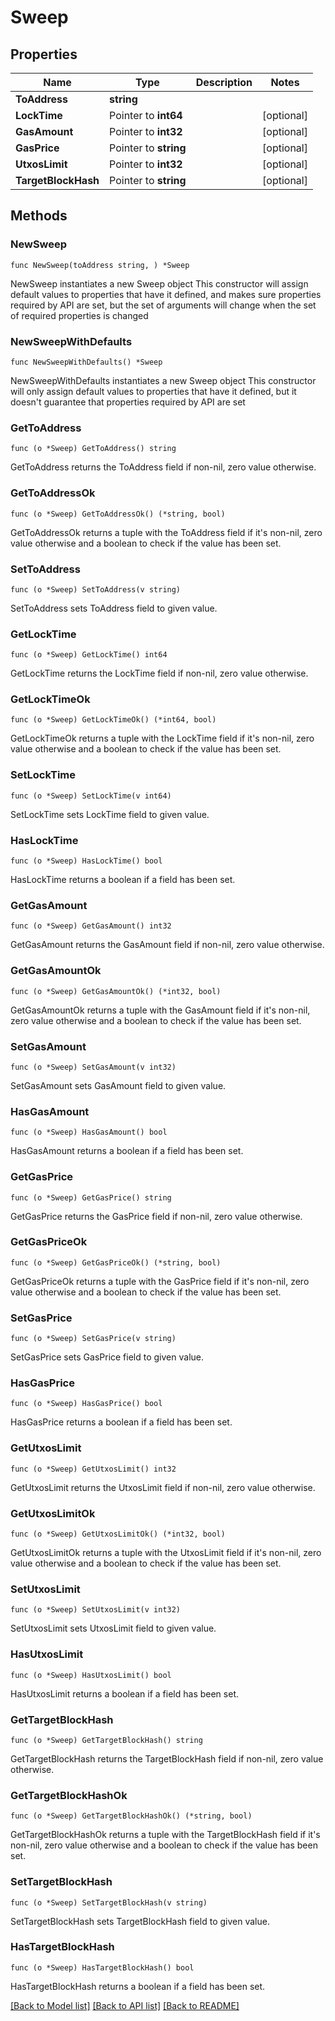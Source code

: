 # Sweep

## Properties

Name | Type | Description | Notes
------------ | ------------- | ------------- | -------------
**ToAddress** | **string** |  | 
**LockTime** | Pointer to **int64** |  | [optional] 
**GasAmount** | Pointer to **int32** |  | [optional] 
**GasPrice** | Pointer to **string** |  | [optional] 
**UtxosLimit** | Pointer to **int32** |  | [optional] 
**TargetBlockHash** | Pointer to **string** |  | [optional] 

## Methods

### NewSweep

`func NewSweep(toAddress string, ) *Sweep`

NewSweep instantiates a new Sweep object
This constructor will assign default values to properties that have it defined,
and makes sure properties required by API are set, but the set of arguments
will change when the set of required properties is changed

### NewSweepWithDefaults

`func NewSweepWithDefaults() *Sweep`

NewSweepWithDefaults instantiates a new Sweep object
This constructor will only assign default values to properties that have it defined,
but it doesn't guarantee that properties required by API are set

### GetToAddress

`func (o *Sweep) GetToAddress() string`

GetToAddress returns the ToAddress field if non-nil, zero value otherwise.

### GetToAddressOk

`func (o *Sweep) GetToAddressOk() (*string, bool)`

GetToAddressOk returns a tuple with the ToAddress field if it's non-nil, zero value otherwise
and a boolean to check if the value has been set.

### SetToAddress

`func (o *Sweep) SetToAddress(v string)`

SetToAddress sets ToAddress field to given value.


### GetLockTime

`func (o *Sweep) GetLockTime() int64`

GetLockTime returns the LockTime field if non-nil, zero value otherwise.

### GetLockTimeOk

`func (o *Sweep) GetLockTimeOk() (*int64, bool)`

GetLockTimeOk returns a tuple with the LockTime field if it's non-nil, zero value otherwise
and a boolean to check if the value has been set.

### SetLockTime

`func (o *Sweep) SetLockTime(v int64)`

SetLockTime sets LockTime field to given value.

### HasLockTime

`func (o *Sweep) HasLockTime() bool`

HasLockTime returns a boolean if a field has been set.

### GetGasAmount

`func (o *Sweep) GetGasAmount() int32`

GetGasAmount returns the GasAmount field if non-nil, zero value otherwise.

### GetGasAmountOk

`func (o *Sweep) GetGasAmountOk() (*int32, bool)`

GetGasAmountOk returns a tuple with the GasAmount field if it's non-nil, zero value otherwise
and a boolean to check if the value has been set.

### SetGasAmount

`func (o *Sweep) SetGasAmount(v int32)`

SetGasAmount sets GasAmount field to given value.

### HasGasAmount

`func (o *Sweep) HasGasAmount() bool`

HasGasAmount returns a boolean if a field has been set.

### GetGasPrice

`func (o *Sweep) GetGasPrice() string`

GetGasPrice returns the GasPrice field if non-nil, zero value otherwise.

### GetGasPriceOk

`func (o *Sweep) GetGasPriceOk() (*string, bool)`

GetGasPriceOk returns a tuple with the GasPrice field if it's non-nil, zero value otherwise
and a boolean to check if the value has been set.

### SetGasPrice

`func (o *Sweep) SetGasPrice(v string)`

SetGasPrice sets GasPrice field to given value.

### HasGasPrice

`func (o *Sweep) HasGasPrice() bool`

HasGasPrice returns a boolean if a field has been set.

### GetUtxosLimit

`func (o *Sweep) GetUtxosLimit() int32`

GetUtxosLimit returns the UtxosLimit field if non-nil, zero value otherwise.

### GetUtxosLimitOk

`func (o *Sweep) GetUtxosLimitOk() (*int32, bool)`

GetUtxosLimitOk returns a tuple with the UtxosLimit field if it's non-nil, zero value otherwise
and a boolean to check if the value has been set.

### SetUtxosLimit

`func (o *Sweep) SetUtxosLimit(v int32)`

SetUtxosLimit sets UtxosLimit field to given value.

### HasUtxosLimit

`func (o *Sweep) HasUtxosLimit() bool`

HasUtxosLimit returns a boolean if a field has been set.

### GetTargetBlockHash

`func (o *Sweep) GetTargetBlockHash() string`

GetTargetBlockHash returns the TargetBlockHash field if non-nil, zero value otherwise.

### GetTargetBlockHashOk

`func (o *Sweep) GetTargetBlockHashOk() (*string, bool)`

GetTargetBlockHashOk returns a tuple with the TargetBlockHash field if it's non-nil, zero value otherwise
and a boolean to check if the value has been set.

### SetTargetBlockHash

`func (o *Sweep) SetTargetBlockHash(v string)`

SetTargetBlockHash sets TargetBlockHash field to given value.

### HasTargetBlockHash

`func (o *Sweep) HasTargetBlockHash() bool`

HasTargetBlockHash returns a boolean if a field has been set.


[[Back to Model list]](../README.md#documentation-for-models) [[Back to API list]](../README.md#documentation-for-api-endpoints) [[Back to README]](../README.md)


